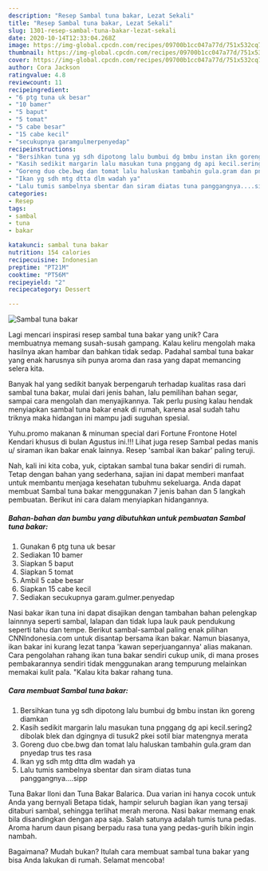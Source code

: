 ```yaml
---
description: "Resep Sambal tuna bakar, Lezat Sekali"
title: "Resep Sambal tuna bakar, Lezat Sekali"
slug: 1301-resep-sambal-tuna-bakar-lezat-sekali
date: 2020-10-14T12:33:04.268Z
image: https://img-global.cpcdn.com/recipes/09700b1cc047a77d/751x532cq70/sambal-tuna-bakar-foto-resep-utama.jpg
thumbnail: https://img-global.cpcdn.com/recipes/09700b1cc047a77d/751x532cq70/sambal-tuna-bakar-foto-resep-utama.jpg
cover: https://img-global.cpcdn.com/recipes/09700b1cc047a77d/751x532cq70/sambal-tuna-bakar-foto-resep-utama.jpg
author: Cora Jackson
ratingvalue: 4.8
reviewcount: 11
recipeingredient:
- "6 ptg tuna uk besar"
- "10 bamer"
- "5 baput"
- "5 tomat"
- "5 cabe besar"
- "15 cabe kecil"
- "secukupnya garamgulmerpenyedap"
recipeinstructions:
- "Bersihkan tuna yg sdh dipotong lalu bumbui dg bmbu instan ikn goreng diamkan"
- "Kasih sedikit margarin lalu masukan tuna pnggang dg api kecil.sering2 dibolak blek dan dgingnya di tusuk2 pkei sotil biar matengnya merata"
- "Goreng duo cbe.bwg dan tomat lalu haluskan tambahin gula.gram dan pnyedap trus tes rasa"
- "Ikan yg sdh mtg dtta dlm wadah ya"
- "Lalu tumis sambelnya sbentar dan siram diatas tuna panggangnya....sipp"
categories:
- Resep
tags:
- sambal
- tuna
- bakar

katakunci: sambal tuna bakar 
nutrition: 154 calories
recipecuisine: Indonesian
preptime: "PT21M"
cooktime: "PT56M"
recipeyield: "2"
recipecategory: Dessert

---
```



![Sambal tuna bakar](https://img-global.cpcdn.com/recipes/09700b1cc047a77d/751x532cq70/sambal-tuna-bakar-foto-resep-utama.jpg)

Lagi mencari inspirasi resep sambal tuna bakar yang unik? Cara membuatnya memang susah-susah gampang. Kalau keliru mengolah maka hasilnya akan hambar dan bahkan tidak sedap. Padahal sambal tuna bakar yang enak harusnya sih punya aroma dan rasa yang dapat memancing selera kita.

Banyak hal yang sedikit banyak berpengaruh terhadap kualitas rasa dari sambal tuna bakar, mulai dari jenis bahan, lalu pemilihan bahan segar, sampai cara mengolah dan menyajikannya. Tak perlu pusing kalau hendak menyiapkan sambal tuna bakar enak di rumah, karena asal sudah tahu triknya maka hidangan ini mampu jadi suguhan spesial.

Yuhu.promo makanan &amp; minuman special dari Fortune Frontone Hotel Kendari khusus di bulan Agustus ini.!!! Lihat juga resep Sambal pedas manis u/ siraman ikan bakar enak lainnya. Resep &#39;sambal ikan bakar&#39; paling teruji.


Nah, kali ini kita coba, yuk, ciptakan sambal tuna bakar sendiri di rumah. Tetap dengan bahan yang sederhana, sajian ini dapat memberi manfaat untuk membantu menjaga kesehatan tubuhmu sekeluarga. Anda dapat membuat Sambal tuna bakar menggunakan 7 jenis bahan dan 5 langkah pembuatan. Berikut ini cara dalam menyiapkan hidangannya.

<!--inarticleads1-->

##### Bahan-bahan dan bumbu yang dibutuhkan untuk pembuatan Sambal tuna bakar:

1. Gunakan 6 ptg tuna uk besar
1. Sediakan 10 bamer
1. Siapkan 5 baput
1. Siapkan 5 tomat
1. Ambil 5 cabe besar
1. Siapkan 15 cabe kecil
1. Sediakan secukupnya garam.gulmer.penyedap


Nasi bakar ikan tuna ini dapat disajikan dengan tambahan bahan pelengkap lainnnya seperti sambal, lalapan dan tidak lupa lauk pauk pendukung seperti tahu dan tempe. Berikut sambal-sambal paling enak pilihan CNNIndonesia.com untuk disantap bersama ikan bakar. Namun biasanya, ikan bakar ini kurang lezat tanpa &#39;kawan seperjuangannya&#39; alias makanan. Cara pengolahan rahang ikan tuna bakar sendiri cukup unik, di mana proses pembakarannya sendiri tidak menggunakan arang tempurung melainkan memakai kulit pala. &#34;Kalau kita bakar rahang tuna. 

<!--inarticleads2-->

##### Cara membuat Sambal tuna bakar:

1. Bersihkan tuna yg sdh dipotong lalu bumbui dg bmbu instan ikn goreng diamkan
1. Kasih sedikit margarin lalu masukan tuna pnggang dg api kecil.sering2 dibolak blek dan dgingnya di tusuk2 pkei sotil biar matengnya merata
1. Goreng duo cbe.bwg dan tomat lalu haluskan tambahin gula.gram dan pnyedap trus tes rasa
1. Ikan yg sdh mtg dtta dlm wadah ya
1. Lalu tumis sambelnya sbentar dan siram diatas tuna panggangnya....sipp


Tuna Bakar Iloni dan Tuna Bakar Balarica. Dua varian ini hanya cocok untuk Anda yang bernyali Betapa tidak, hampir seluruh bagian ikan yang tersaji ditaburi sambal, sehingga terlihat merah merona. Nasi bakar memang enak bila disandingkan dengan apa saja. Salah satunya adalah tumis tuna pedas. Aroma harum daun pisang berpadu rasa tuna yang pedas-gurih bikin ingin nambah. 

Bagaimana? Mudah bukan? Itulah cara membuat sambal tuna bakar yang bisa Anda lakukan di rumah. Selamat mencoba!
